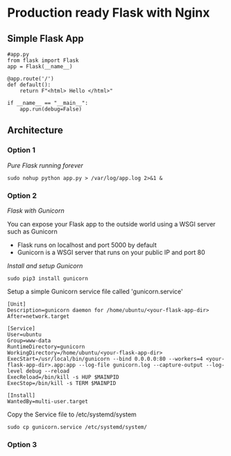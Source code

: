 # Production ready Flask with Nginx

## Simple Flask App

```
#app.py
from flask import Flask
app = Flask(__name__)

@app.route('/')
def default():
    return F"<html> Hello </html>"
    
if __name__ == "__main__":
    app.run(debug=False)
```    

## Architecture

### Option 1

*Pure Flask running forever*

```
sudo nohup python app.py > /var/log/app.log 2>&1 &
```

### Option 2

*Flask with Gunicorn*

You can expose your Flask app to the outside world using a WSGI server such as Gunicorn

- Flask runs on localhost and port 5000 by default
- Gunicorn is a WSGI server that runs on your public IP and port 80

*Install and setup Gunicorn*

```
sudo pip3 install gunicorn
```

Setup a simple Gunicorn service file called 'gunicorn.service'

```
[Unit]
Description=gunicorn daemon for /home/ubuntu/<your-flask-app-dir>
After=network.target

[Service]
User=ubuntu
Group=www-data
RuntimeDirectory=gunicorn
WorkingDirectory=/home/ubuntu/<your-flask-app-dir>
ExecStart=/usr/local/bin/gunicorn --bind 0.0.0.0:80 --workers=4 <your-flask-app-dir>.app:app --log-file gunicorn.log --capture-output --log-level debug --reload
ExecReload=/bin/kill -s HUP $MAINPID
ExecStop=/bin/kill -s TERM $MAINPID

[Install]
WantedBy=multi-user.target
```

Copy the Service file to /etc/systemd/system

```
sudo cp gunicorn.service /etc/systemd/system/
```

### Option 3
